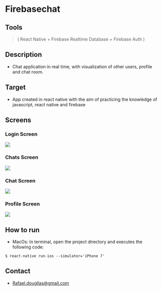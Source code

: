 # Firebasechat
## Tools
> ( React Native + Firebase Realtime Database + Firebase Auth ) <br>

## Description
* Chat application in real time, with visualization of other users, profile and chat room. <br>

## Target
* App created in react native with the aim of practicing the knowledge of javascript, react native and firebase <br>

## Screens
### Login Screen
<img src="images/login_screen.png" > <br>
### Chats Screen
<img src="images/chats_screen.png" > <br>
### Chat Screen
<img src="images/chat_screen.png" > <br>
### Profile Screen
<img src="images/profile_screen.png" > <br>

## How to run
* MacOs: In terminal, open the project directory and executes the following code:
```
$ react-native run-ios --simulator='iPhone 7'
```

## Contact
* Rafael.dougllas@gmail.com


